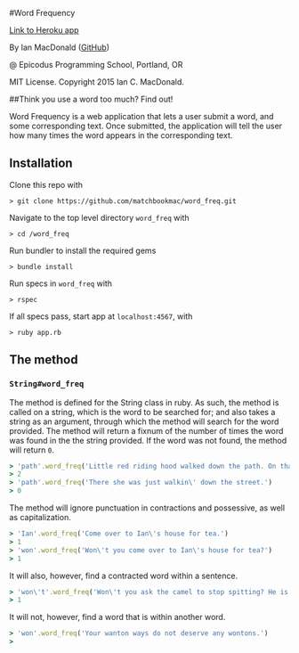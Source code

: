 #Word Frequency

<a href="http://wordfrequencybyian.herokuapp.com/" target="#">Link to Heroku app</a>

By Ian MacDonald (<a href="https://github.com/matchbookmac" target="#">GitHub</a>)

@ Epicodus Programming School, Portland, OR

MIT License. Copyright 2015 Ian C. MacDonald.

##Think you use a word too much? Find out!

Word Frequency is a web application that lets a user submit a word, and some corresponding text. Once submitted, the application will tell the user how many times the word appears in the corresponding text.

## Installation

Clone this repo with
```console
> git clone https://github.com/matchbookmac/word_freq.git
```

Navigate to the top level directory `word_freq` with
```console
> cd /word_freq
```

Run bundler to install the required gems
```console
> bundle install
```

Run specs in `word_freq` with
```console
> rspec
```

If all specs pass, start app at `localhost:4567`, with
```console
> ruby app.rb
```

## The method
### `String#word_freq`

<!-- BELOW ARE THE PLAIN ENGLISH SPECS WRITTEN BEFORE THE RUBY SPECS WERE WRITTEN.

When the user submits a word and the same word, the application will tell the user if the word is in the sentence.

When the user submits a word and a different word, the application will tell the user if the word is in the sentence.

When the user submits a word and the same word that is capitalized, the application will tell the user if the word is in the sentence.

When the user submits a word and the same word, the application will tell the user the word occurs 1 time in the sentence.

When the user submits a word and a different word, the application will tell the user the word does not occur in the sentence.

When the user submits a word and a sentence containing the word, the application will tell the user the word occurs once in the sentence.

When the user submits a word and a sentence containing the word multiple times, the application will tell the user how many times the word occurs in the sentence.

When the user submits a word and a sentence that does not contain the word, the application will tell the user the sentence does not contain the word. -->

The method is defined for the String class in ruby. As such, the method is called on a string, which is the word to be searched for; and also takes a string as an argument, through which the method will search for the word provided. The method will return a fixnum of the number of times the word was found in the the string provided. If the word was not found, the method will return `0`.

```ruby
> 'path'.word_freq('Little red riding hood walked down the path. On that path she met a ...')
> 2
> 'path'.word_freq('There she was just walkin\' down the street.')
> 0
```

The method will ignore punctuation in contractions and possessive, as well as capitalization.

```ruby
> 'Ian'.word_freq('Come over to Ian\'s house for tea.')
> 1
> 'won'.word_freq('Won\'t you come over to Ian\'s house for tea?')
> 1
```

It will also, however, find a contracted word within a sentence.
```ruby
> 'won\'t'.word_freq('Won\'t you ask the camel to stop spitting? He is getting spit on my wontons.')
> 1
```

It will not, however, find a word that is within another word.
```ruby
> 'won'.word_freq('Your wanton ways do not deserve any wontons.')
>
```
